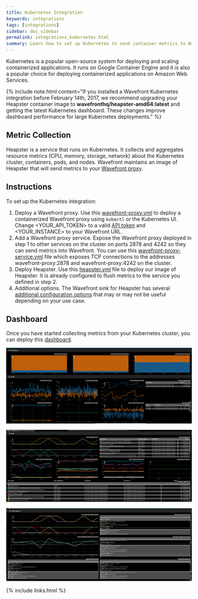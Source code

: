```yaml
---
title: Kubernetes Integration
keywords: integrations
tags: [integrations]
sidebar: doc_sidebar
permalink: integrations_kubernetes.html
summary: Learn how to set up Kubernetes to send container metrics to Wavefront.
---
```

Kubernetes is a popular open-source system for deploying and scaling containerized applications. It runs on Google Container Engine and it is also a popular choice for deploying containerized applications on Amazon Web Services.

{% include note.html content="If you installed a Wavefront Kubernetes integration before February 14th, 2017, we recommend upgrading your Heapster container image to **wavefronthq/heapster-amd64:latest** and getting the latest Kubernetes dashboard. These changes improve dashboard performance for large Kubernetes deployments." %}

## Metric Collection
Heapster is a service that runs on Kubernetes. It collects and aggregates resource metrics (CPU, memory, storage, network) about the Kubernetes cluster, containers, pods, and nodes. Wavefront maintains an image of Heapster that will send metrics to your [Wavefront proxy](proxies_installing).
 
## Instructions
To set up the Kubernetes integration:

1. Deploy a Wavefront proxy. Use this [wavefront-proxy.yml](https://github.com/wavefrontHQ/integrations/blob/master/kubernetes/deploy/wavefront-proxy.yml) to deploy a containerized Wavefront proxy using `kubectl` or the Kubernetes UI. Change \<YOUR_API_TOKEN\> to a valid [API token](wavefront_api#api-tokens) and \<YOUR_INSTANCE\> to your Wavefront URL.
1. Add a Wavefront proxy service. Expose the Wavefront proxy deployed in step 1 to other services on the cluster on ports 2878 and 4242 so they can send metrics into Wavefront. You can use this [wavefront-proxy-service.yml](https://github.com/wavefrontHQ/integrations/blob/master/kubernetes/deploy/wavefront-proxy-service.yml) file which exposes TCP connections to the addresses wavefront-proxy:2878 and wavefront-proxy:4242 on the cluster.
1. Deploy Heapster. Use this [heapster.yml](https://github.com/wavefrontHQ/integrations/blob/master/kubernetes/deploy/heapster.yml) file to deploy our image of Heapster. It is already configured to flush metrics to the service you defined in step 2. 
1. Additional options. The Wavefront sink for Heapster has several [additional configuration options](https://github.com/wavefrontHQ/integrations/tree/master/kubernetes) that may or may not be useful depending on your use case.
 
## Dashboard
Once you have started collecting metrics from your Kubernetes cluster, you can deploy this [dashboard](https://github.com/wavefrontHQ/integrations/blob/master/kubernetes/dashboards/K8s.json).

  ![k8_nodes_namespaces](images/k8_nodes_namespaces.png)
  
  ![k8_pods](images/k8_pods.png)
  
  ![k8_pod_containers](images/k8_pod_containers.png)

{% include links.html %}
